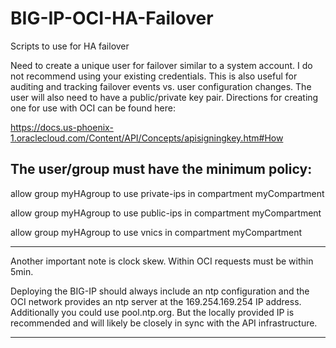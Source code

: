 # BIG-IP-OCI-HA-Failover
Scripts to use for HA failover

Need to create a unique user for failover similar to a system account. I do not recommend using your existing credentials. This is also useful for auditing and tracking failover events vs. user configuration changes. The user will also need to have a public/private key pair. Directions for creating one for use with OCI can be found here:

https://docs.us-phoenix-1.oraclecloud.com/Content/API/Concepts/apisigningkey.htm#How


The user/group must have the minimum policy:
--------------------------------------------

allow group myHAgroup to use private-ips in compartment myCompartment

allow group myHAgroup to use public-ips in compartment myCompartment

allow group myHAgroup to use vnics in compartment myCompartment


------------------------------------------------------------------------------------------------
Another important note is clock skew. Within OCI requests must be within 5min.

Deploying the BIG-IP should always include an ntp configuration and the OCI network provides an ntp server at the 169.254.169.254 IP address. Additionally you could use pool.ntp.org. But the locally provided IP is recommended and will likely be closely in sync with the API infrastructure.

------------------------------------------------------------------------------------------------

